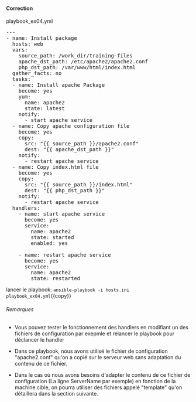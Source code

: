 #### Correction

playbook_ex04.yml
<pre class="file">
---
- name: Install package
  hosts: web
  vars:
    source_path: /work_dir/training-files
    apache_dst_path: /etc/apache2/apache2.conf
    php_dst_path: /var/www/html/index.html
  gather_facts: no
  tasks:
  - name: Install apache Package
    become: yes
    yum:
      name: apache2
      state: latest
    notify:
      - start apache service
  - name: Copy apache configuration file
    become: yes
    copy:
      src: "{{ source_path }}/apache2.conf"
      dest: "{{ apache_dst_path }}"
    notify:
      - restart apache service
  - name: Copy index.html file
    become: yes
    copy: 
      src: "{{ source_path }}/index.html"
      dest: "{{ php_dst_path }}"
    notify:
      - restart apache service      
  handlers:
    - name: start apache service
      become: yes
      service:
        name: apache2
        state: started
        enabled: yes

    - name: restart apache service
      become: yes
      service:
        name: apache2
        state: restarted
</pre>
  
lancer le playbook:  `ansible-playbook -i hosts.ini playbook_ex04.yml`{{copy}}

###### *Remarques*

- Vous pouvez tester le fonctionnement des handlers en modifiant un des fichiers de configuration par exepmle et relancer le playbook pour déclancer le handler  

- Dans ce playbook, nous avons utilisé le fichier de configuration "apache2.conf" qu'on a copié sur le serveur web sans adaptation du contenu de ce fichier. 

- Dans le cas où nous avons besoins d'adapter le contenu de ce fichier de configuration (La ligne ServerName par exemple) en fonction de la machine cible, on pourra utiliser des fichiers appelé "template" qu'on détaillera dans la section suivante.


